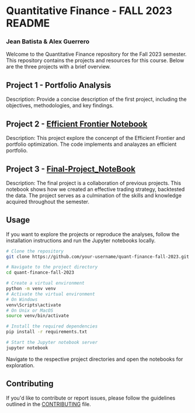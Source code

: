 # Quantitative Finance - FALL 2023 README
### Jean Batista & Alex Guerrero

Welcome to the Quantitative Finance repository for the Fall 2023 semester. This repository contains the projects and resources for this course. Below are the three projects with a brief overview.

## Project 1 - Portfolio Analysis

Description: Provide a concise description of the first project, including the objectives, methodologies, and key findings.

## Project 2 - [Efficient Frontier Notebook](/EF/Efficient%20Frontier.ipynb)
Description: This project explore the concenpt of the Efficient Frontier and portfolio optimization. The code implements and analayzes an efficient portfolio. 

## Project 3 - [Final-Project_NoteBook](/Final/final%20project.ipynb)

Description: The final project is a collaboration of previous projects. This notebook shows how we created an effective trading strategy, backtested the data. The project serves as a culmination of the skills and knowledge acquired throughout the semester.

## Usage

If you want to explore the projects or reproduce the analyses, follow the installation instructions and run the Jupyter notebooks locally.

```bash
# Clone the repository
git clone https://github.com/your-username/quant-finance-fall-2023.git

# Navigate to the project directory
cd quant-finance-fall-2023

# Create a virtual environment
python -m venv venv
# Activate the virtual environment
# On Windows
venv\Scripts\activate
# On Unix or MacOS
source venv/bin/activate

# Install the required dependencies
pip install -r requirements.txt

# Start the Jupyter notebook server
jupyter notebook
```

Navigate to the respective project directories and open the notebooks for exploration.

## Contributing

If you'd like to contribute or report issues, please follow the guidelines outlined in the [CONTRIBUTING](CONTRIBUTING.md) file.
